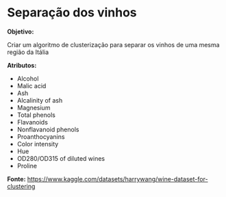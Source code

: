 # Separação dos vinhos

**Objetivo:**

Criar um algoritmo de clusterização para separar os vinhos de uma mesma região da Itália

**Atributos:** 
- Alcohol
- Malic acid
- Ash
- Alcalinity of ash
- Magnesium
- Total phenols
- Flavanoids
- Nonflavanoid phenols
- Proanthocyanins
- Color intensity
- Hue
- OD280/OD315 of diluted wines
- Proline

**Fonte:**
https://www.kaggle.com/datasets/harrywang/wine-dataset-for-clustering
